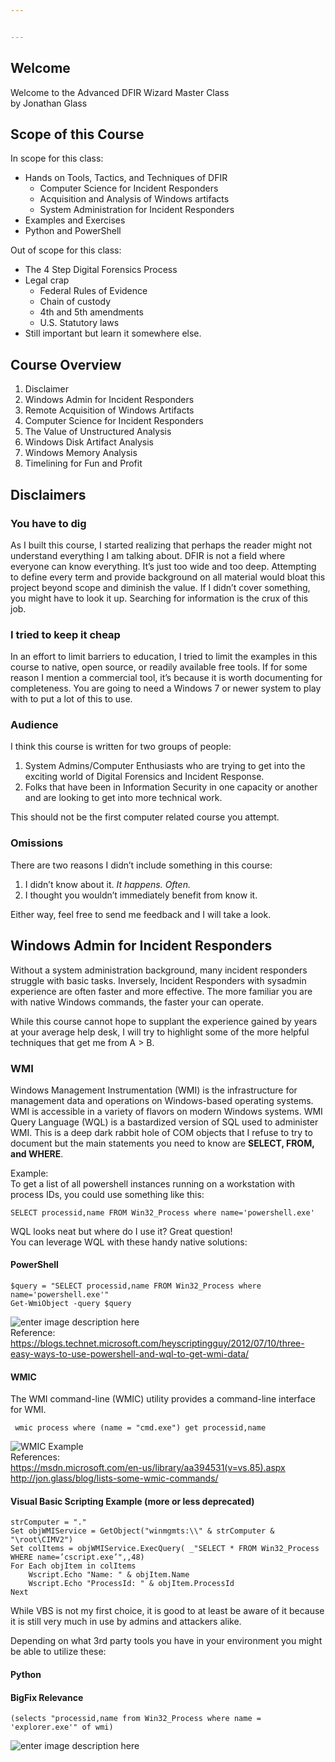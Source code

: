 ```yaml
---


---
```


<h2 id="welcome">Welcome</h2>
<p>Welcome to the Advanced DFIR Wizard Master Class<br>
by Jonathan Glass</p>
<h2 id="scope-of-this-course">Scope of this Course</h2>
<p>In scope for this class:</p>
<ul>
<li>Hands on Tools, Tactics, and Techniques of DFIR
<ul>
<li>Computer Science for Incident Responders</li>
<li>Acquisition and Analysis of Windows artifacts</li>
<li>System Administration for Incident Responders</li>
</ul>
</li>
<li>Examples and Exercises</li>
<li>Python and PowerShell</li>
</ul>
<p>Out of scope for this class:</p>
<ul>
<li>The 4 Step Digital Forensics Process</li>
<li>Legal crap
<ul>
<li>Federal Rules of Evidence</li>
<li>Chain of custody</li>
<li>4th and 5th amendments</li>
<li>U.S. Statutory laws</li>
</ul>
</li>
<li>Still important but learn it somewhere else.</li>
</ul>
<h2 id="course-overview">Course Overview</h2>
<ol>
<li>Disclaimer</li>
<li>Windows Admin for Incident Responders</li>
<li>Remote Acquisition of Windows Artifacts</li>
<li>Computer Science for Incident Responders</li>
<li>The Value of Unstructured Analysis</li>
<li>Windows Disk Artifact Analysis</li>
<li>Windows Memory Analysis</li>
<li>Timelining for Fun and Profit</li>
</ol>
<h2 id="disclaimers">Disclaimers</h2>
<h3 id="you-have-to-dig">You have to dig</h3>
<p>As I built this course, I started realizing that perhaps the reader might not understand everything I am talking about. DFIR is not a field where everyone can know everything. It’s just too wide and too deep. Attempting to define every term and provide background on all material would bloat this project beyond scope and diminish the value. If I didn’t cover something, you might have to look it up. Searching for information is the crux of this job.</p>
<h3 id="i-tried-to-keep-it-cheap">I tried to keep it cheap</h3>
<p>In an effort to limit barriers to education, I tried to limit the examples in this course to native, open source, or readily available free tools. If for some reason I mention a commercial tool, it’s because it is worth documenting for completeness. You are going to need a Windows 7 or newer system to play with to put a lot of this to use.</p>
<h3 id="audience">Audience</h3>
<p>I think this course is written for two groups of people:</p>
<ol>
<li>System Admins/Computer Enthusiasts who are trying to get into the exciting world of Digital Forensics and Incident Response.</li>
<li>Folks that have been in Information Security in one capacity or another and are looking to get into more technical work.</li>
</ol>
<p>This should not be the first computer related course you attempt.</p>
<h3 id="omissions">Omissions</h3>
<p>There are two reasons I didn’t include something in this course:</p>
<ol>
<li>I didn’t know about it. <em>It happens. Often.</em></li>
<li>I thought you wouldn’t immediately benefit from know it.</li>
</ol>
<p>Either way, feel free to send me feedback and I will take a look.</p>
<h2 id="windows-admin-for-incident-responders">Windows Admin for Incident Responders</h2>
<p>Without a system administration background, many incident responders struggle with basic tasks. Inversely, Incident Responders with sysadmin experience are often faster and more effective. The more familiar you are with native Windows commands, the faster your can operate.</p>
<p>While this course cannot hope to supplant the experience gained by years at your average help desk, I will try to highlight some of the more helpful techniques that get me from A &gt; B.</p>
<h3 id="wmi">WMI</h3>
<p>Windows Management Instrumentation (WMI) is the infrastructure for management data and operations on Windows-based operating systems.<br>
WMI is accessible in a variety of flavors on modern Windows systems.  WMI Query Language (WQL) is a bastardized version of SQL used to administer WMI. This is a deep dark rabbit hole of COM objects that I refuse to try to document but the main statements you need to know are <strong>SELECT, FROM, and WHERE</strong>.</p>
<p>Example:<br>
To get a list of all powershell instances running on a workstation with process IDs, you could use something like this:</p>
<pre><code>SELECT processid,name FROM Win32_Process where name='powershell.exe'
</code></pre>
<p>WQL looks neat but where do I use it? Great question!<br>
You can leverage WQL with these handy native solutions:</p>
<h4 id="powershell">PowerShell</h4>
<pre><code>$query = "SELECT processid,name FROM Win32_Process where name='powershell.exe'"
Get-WmiObject -query $query
</code></pre>
<p><img src="https://lh3.googleusercontent.com/W2YwSbJPP5ZRd79J3mP9H_ZqiybcoQwrkN_x1mR_3ZS_swhaH8ri8_pvTNPVMZ27huGsNO2uA2pH" alt="enter image description here" title="PowerShell WMI"><br>
Reference: <a href="https://blogs.technet.microsoft.com/heyscriptingguy/2012/07/10/three-easy-ways-to-use-powershell-and-wql-to-get-wmi-data/">https://blogs.technet.microsoft.com/heyscriptingguy/2012/07/10/three-easy-ways-to-use-powershell-and-wql-to-get-wmi-data/</a></p>
<h4 id="wmic">WMIC</h4>
<p>The WMI command-line (WMIC) utility provides a command-line interface for WMI.</p>
<pre><code> wmic process where (name = "cmd.exe") get processid,name
</code></pre>
<p><img src="https://lh3.googleusercontent.com/uyxzXKI-aGm7aV7z4dSCphLneWEmEWAILGnnJ5QNbFijiOEyAVtpDLWpse4bCuQw7b6sEuTR5iFv" alt="WMIC Example" title="WMIC"><br>
References:<br>
<a href="https://msdn.microsoft.com/en-us/library/aa394531(v=vs.85).aspx">https://msdn.microsoft.com/en-us/library/aa394531(v=vs.85).aspx</a><br>
<a href="http://jon.glass/blog/lists-some-wmic-commands/">http://jon.glass/blog/lists-some-wmic-commands/</a></p>
<h4 id="visual-basic-scripting-example-more-or-less-deprecated">Visual Basic Scripting Example (more or less deprecated)</h4>
<pre><code>strComputer = "."
Set objWMIService = GetObject("winmgmts:\\" &amp; strComputer &amp; "\root\CIMV2")
Set colItems = objWMIService.ExecQuery( _"SELECT * FROM Win32_Process WHERE name=’cscript.exe’",,48)
For Each objItem in colItems
    Wscript.Echo "Name: " &amp; objItem.Name
    Wscript.Echo "ProcessId: " &amp; objItem.ProcessId
Next
</code></pre>
<p>While VBS is not my first choice, it is good to at least be aware of it because it is still very much in use by admins and attackers alike.</p>
<p>Depending on what 3rd party tools you have in your environment you might be able to utilize these:</p>
<h4 id="python">Python</h4>
<h4 id="bigfix-relevance">BigFix Relevance</h4>
<pre><code>(selects "processid,name from Win32_Process where name = 'explorer.exe'" of wmi)
</code></pre>
<p><img src="https://lh3.googleusercontent.com/WrEf_EacizTtvxfYBGPqP9Y3vuzrbgC88tEvFoc7_83-_LOIuIk8Vi8A8iym3lZWmhp6UQBZGeC1" alt="enter image description here" title="BigFix WMI Relevance"></p>

